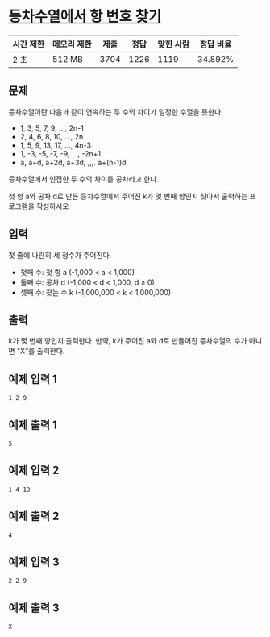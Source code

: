 # [등차수열에서 항 번호 찾기](https://www.acmicpc.net/problem/14913)

| 시간 제한 | 메모리 제한 | 제출 | 정답 | 맞힌 사람 | 정답 비율 |
| --- | --- | --- | --- | --- | --- |
| 2 초 | 512 MB | 3704 | 1226 | 1119 | 34.892% |

## 문제

등차수열이란 다음과 같이 연속하는 두 수의 차이가 일정한 수열을 뜻한다.

- 1, 3, 5, 7, 9, ..., 2n-1
- 2, 4, 6, 8, 10, ..., 2n
- 1, 5, 9, 13, 17, ..., 4n-3
- 1, -3, -5, -7, -9, ..., -2n+1
- a, a+d, a+2d, a+3d, ,,,. a+(n-1)d

등차수열에서 인접한 두 수의 차이를 공차라고 한다.

첫 항 a와 공차 d로 만든 등차수열에서 주어진 k가 몇 번째 항인지 찾아서 출력하는 프로그램을 작성하시오

## 입력

첫 줄에 나란히 세 정수가 주어진다.

- 첫째 수: 첫 항 a (-1,000 < a < 1,000)
- 둘째 수: 공차 d (-1,000 < d < 1,000, d ≠ 0)
- 셋째 수: 찾는 수 k (-1,000,000 < k < 1,000,000)

## 출력

k가 몇 번째 항인지 출력한다. 만약, k가 주어진 a와 d로 만들어진 등차수열의 수가 아니면 "X"를 출력한다.

## 예제 입력 1

```
1 2 9

```

## 예제 출력 1

```
5

```

## 예제 입력 2

```
1 4 13

```

## 예제 출력 2

```
4

```

## 예제 입력 3

```
2 2 9

```

## 예제 출력 3

```
X
```
